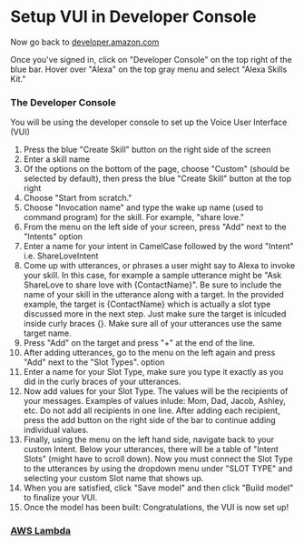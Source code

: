 # Setup VUI in Developer Console 


<p>Now go back to <a href="http://developer.amazon.com">developer.amazon.com</a></p>
Once you've signed in, click on "Developer Console" on the top right of the blue bar. Hover over "Alexa" on the top gray menu and select "Alexa Skills Kit."

### The Developer Console 
<p>You will be using the developer console to set up the Voice User Interface (VUI)</p>

<ol> 
<li>Press the blue "Create Skill" button on the right side of the screen</li>

<li>Enter a skill name</li>

<li>Of the options on the bottom of the page, choose "Custom" (should be selected by default), then press the blue "Create Skill" button at the top right</li>

<li>Choose "Start from scratch."</li>

<li>Choose "Invocation name" and type the wake up name (used to command program) for the skill. For example, "share love."</li>

<li>From the menu on the left side of your screen, press "Add" next to the "Intents" option</li>
 
<li>Enter a name for your intent in CamelCase followed by the word "Intent" i.e. ShareLoveIntent</li>

<li>Come up with utterances, or phrases a user might say to Alexa to invoke your skill. In this case, for example a 
sample utterance might be "Ask ShareLove to share love with {ContactName}". Be sure to include the name of your skill
in the utterance along with a target. In the provided example, the target is {ContactName} which is actually a slot type 
discussed more in the next step. Just make sure the target is inlcuded inside curly braces {}. Make sure all of your
utterances use the same target name.</li>

<li>Press "Add" on the target and press "+" at the end of the line.</li>

<li>After adding utterances, go to the menu on the left again and press "Add" next to the "Slot Types". option</li>

<li>Enter a name for your Slot Type, make sure you type it exactly as you did in the curly braces of your utterances.</li>
 
<li>Now add values for your Slot Type. The values will be the recipients of your messages. Examples of values inlude:
Mom, Dad, Jacob, Ashley, etc. Do not add all recipients in one line. After adding each recipient, press the add button on the
right side of the bar to continue adding individual values.</li>

<li>Finally, using the menu on the left hand side, navigate back to your custom Intent. Below your utterances, there will
be a table of "Intent Slots" (might have to scroll down). Now you must connect the Slot Type to the utterances
by using the dropdown menu under "SLOT TYPE" and selecting your custom Slot name that shows up.</li>

<li>When you are satisfied, click "Save model" and then click "Build model" to finalize your VUI.</li>

<li>Once the model has been built: Congratulations, the VUI is now set up!</li>
</ol>

### <a href="https://github.com/mrvivacious/AWS_Lambda_and_SNS/blob/master/page2.md">AWS Lambda</a>
